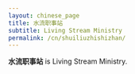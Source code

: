 ```yaml
---
layout: chinese_page
title: 水流职事站
subtitle: Living Stream Ministry
permalink: /cn/shuiliuzhishizhan/
---
```


**水流职事站** is Living Stream Ministry. 

